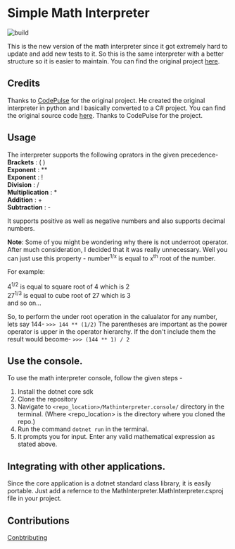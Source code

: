 # Simple Math Interpreter

![build](https://github.com/CoolDeveloper101/simple-math-interpreter/workflows/build/badge.svg)

This is the new version of the math interpreter since it got extremely hard to update and add new tests to it. So this is the same interpreter with a better structure so it is easier to maintain. You can find the original project [here](https://gitlab.com/CoolDeveloper101/math-interpreter).

## Credits
Thanks to [CodePulse](https://www.youtube.com/channel/UCUVahoidFA7F3Asfvamrm7w) for the original project.
He created the original interpreter in python and I basically converted to a C# project.
You can find the original source code [here](https://github.com/davidcallanan/py-simple-math-interpreter).
Thanks to CodePulse for the project.

## Usage

The interpreter supports the following oprators in the given precedence-<br>
**Brackets** : ( )<br>
**Exponent** : \*\*<br>
**Exponent** : !<br>
**Division** : /<br>
**Multiplication** : \*<br>
**Addition** : +<br>
**Subtraction** : -<br>

It supports positive as well as negative numbers and also supports decimal numbers.

**Note**: Some of you might be wondering why there is not underroot operator.
After much consideration, I decided that it was really unnecessary.
Well you can just use this property -
number<sup>1/x</sup> is equal to x<sup>th</sup> root of the number.

For example:

4<sup>1/2</sup> is equal to square root of 4 which is 2<br>
27<sup>1/3</sup> is equal to cube root of 27 which is 3<br>
and so on...

So, to perform the under root operation in the calualator for any number, lets say 144-
`>>> 144 ** (1/2)`
The parentheses are important as the power operator is upper in the operator hierarchy. If the don't include them the result would become-
`>>> (144 ** 1) / 2`

## Use the console.
To use the math interpreter console, follow the given steps -

1. Install the dotnet core sdk
2. Clone the repository
3. Navigate to `<repo_location>/Mathinterpreter.console/` directory in the terminal. (Where <repo_location> is the directory where you cloned the repo.)
4. Run the command `dotnet run` in the terminal.
5. It prompts you for input. Enter any valid mathematical expression as stated above.

## Integrating with other applications.
Since the core application is a dotnet standard class library, it is easily portable. Just add a refernce to the MathInterpreter.MathInterpreter.csproj file in your project.

## Contributions

[Conbtributing](https://github.com/CoolDeveloper101/simple-math-interpreter/blob/master/CONTRIBUTING.md)
